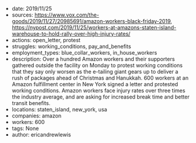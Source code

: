 - date: 2019/11/25
- sources: https://www.vox.com/the-goods/2019/11/27/20985691/amazon-workers-black-friday-2019, https://nypost.com/2019/11/25/workers-at-amazons-staten-island-warehouse-to-hold-rally-over-high-injury-rates/
- actions: open_letter, protest
- struggles: working_conditions, pay_and_benefits
- employment_types: blue_collar_workers, in_house_workers
- description: Over a hundred Amazon workers and their supporters gathered outside the facility on Monday to protest working conditions that they say only worsen as the e-tailing giant gears up to deliver a rush of packages ahead of Christmas and Hanukkah. 600 workers at an Amazon fulfillment center in New York signed a letter and protested working conditions. Amazon workers face injury rates over three times the industry average, and are asking for increased break time and better transit benefits.
- locations: staten_island, new_york, usa
- companies: amazon
- workers: 600
- tags: None
- author: ericandrewlewis
